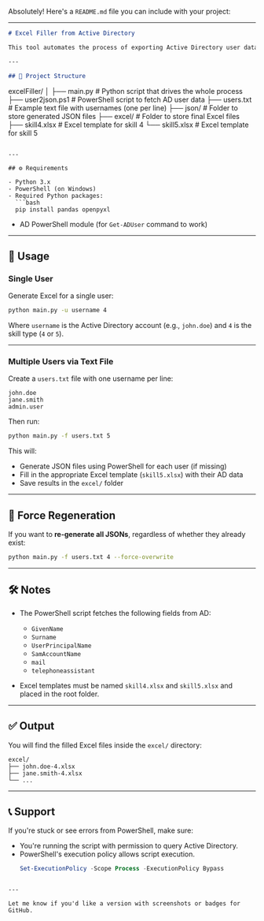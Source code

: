 Absolutely! Here's a `README.md` file you can include with your project:

---

```markdown
# Excel Filler from Active Directory

This tool automates the process of exporting Active Directory user data to JSON files and populating Excel templates (Skill 4 or Skill 5) using that data.

---

## 📁 Project Structure

```
excelFiller/
│
├── main.py                # Python script that drives the whole process
├── user2json.ps1          # PowerShell script to fetch AD user data
├── users.txt              # Example text file with usernames (one per line)
├── json/                  # Folder to store generated JSON files
├── excel/                 # Folder to store final Excel files
├── skill4.xlsx            # Excel template for skill 4
└── skill5.xlsx            # Excel template for skill 5
```

---

## ⚙️ Requirements

- Python 3.x
- PowerShell (on Windows)
- Required Python packages:
  ```bash
  pip install pandas openpyxl
  ```
- AD PowerShell module (for `Get-ADUser` command to work)

---

## 📝 Usage

### Single User

Generate Excel for a single user:

```bash
python main.py -u username 4
```

Where `username` is the Active Directory account (e.g., `john.doe`) and `4` is the skill type (`4` or `5`).

---

### Multiple Users via Text File

Create a `users.txt` file with one username per line:

```
john.doe
jane.smith
admin.user
```

Then run:

```bash
python main.py -f users.txt 5
```

This will:
- Generate JSON files using PowerShell for each user (if missing)
- Fill in the appropriate Excel template (`skill5.xlsx`) with their AD data
- Save results in the `excel/` folder

---

## 🔄 Force Regeneration

If you want to **re-generate all JSONs**, regardless of whether they already exist:

```bash
python main.py -f users.txt 4 --force-overwrite
```

---

## 🛠 Notes

- The PowerShell script fetches the following fields from AD:
  - `GivenName`
  - `Surname`
  - `UserPrincipalName`
  - `SamAccountName`
  - `mail`
  - `telephoneassistant`

- Excel templates must be named `skill4.xlsx` and `skill5.xlsx` and placed in the root folder.

---

## ✅ Output

You will find the filled Excel files inside the `excel/` directory:

```
excel/
├── john.doe-4.xlsx
├── jane.smith-4.xlsx
└── ...
```

---

## 📞 Support

If you're stuck or see errors from PowerShell, make sure:
- You're running the script with permission to query Active Directory.
- PowerShell's execution policy allows script execution.
  ```powershell
  Set-ExecutionPolicy -Scope Process -ExecutionPolicy Bypass
  ```
```

---

Let me know if you'd like a version with screenshots or badges for GitHub.
